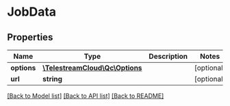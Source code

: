# JobData

## Properties
Name | Type | Description | Notes
------------ | ------------- | ------------- | -------------
**options** | [**\TelestreamCloud\Qc\Options**](Options.md) |  | [optional] 
**url** | **string** |  | [optional] 

[[Back to Model list]](../README.md#documentation-for-models) [[Back to API list]](../README.md#documentation-for-api-endpoints) [[Back to README]](../README.md)


